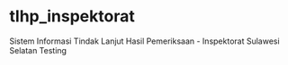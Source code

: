 # tlhp_inspektorat
Sistem Informasi Tindak Lanjut Hasil Pemeriksaan - Inspektorat Sulawesi Selatan
Testing